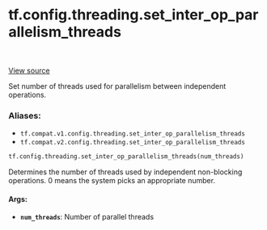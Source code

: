<div itemscope itemtype="http://developers.google.com/ReferenceObject">
<meta itemprop="name" content="tf.config.threading.set_inter_op_parallelism_threads" />
<meta itemprop="path" content="Stable" />
</div>

# tf.config.threading.set_inter_op_parallelism_threads

<!-- Insert buttons -->

<table class="tfo-notebook-buttons tfo-api" align="left">
</table>

<a target="_blank" href="/code/stable/tensorflow/python/framework/config.py">View source</a>



<!-- Start diff -->
Set number of threads used for parallelism between independent operations.

### Aliases:

* `tf.compat.v1.config.threading.set_inter_op_parallelism_threads`
* `tf.compat.v2.config.threading.set_inter_op_parallelism_threads`


``` python
tf.config.threading.set_inter_op_parallelism_threads(num_threads)
```



<!-- Placeholder for "Used in" -->

Determines the number of threads used by independent non-blocking operations.
0 means the system picks an appropriate number.

#### Args:


* <b>`num_threads`</b>: Number of parallel threads